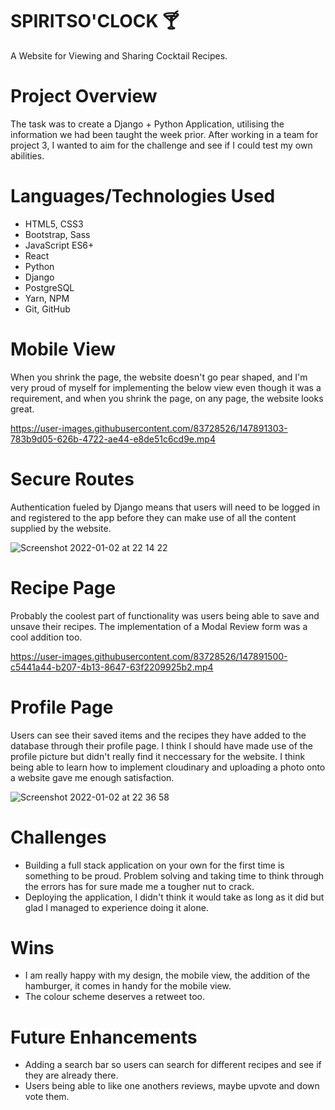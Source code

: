 # SPIRITSO'CLOCK :cocktail:

A Website for Viewing and Sharing Cocktail Recipes. 

# Project Overview

The task was to create a Django + Python Application, utilising the information we had been taught the week prior. After working in a team for project 3, I wanted to aim for the challenge and see if I could test my own abilities.

# Languages/Technologies Used

* HTML5, CSS3
* Bootstrap, Sass
* JavaScript ES6+
* React
* Python
* Django
* PostgreSQL
* Yarn, NPM
* Git, GitHub

# Mobile View

When you shrink the page, the website doesn't go pear shaped, and  I'm very proud of myself for implementing the below view even though it was a requirement, and when you shrink the page, on any page, the website looks great. 

https://user-images.githubusercontent.com/83728526/147891303-783b9d05-626b-4722-ae44-e8de51c6cd9e.mp4

# Secure Routes

Authentication fueled by Django means that users will need to be logged in and registered to the app before they can make use of all the content supplied by the website. 

![Screenshot 2022-01-02 at 22 14 22](https://user-images.githubusercontent.com/83728526/147890820-b7d884c6-2e5a-4f35-9fc0-95b065abe685.png)

# Recipe Page 

Probably the coolest part of functionality was users being able to save and unsave their recipes. The implementation of a Modal Review form was a cool addition too. 

https://user-images.githubusercontent.com/83728526/147891500-c5441a44-b207-4b13-8647-63f2209925b2.mp4


# Profile Page 

Users can see their saved items and the recipes they have added to the database through their profile page. I think I should have made use of the profile picture but didn't really find it neccessary for the website. I think being able to learn how to implement cloudinary and uploading a photo onto a website gave me enough satisfaction. 

![Screenshot 2022-01-02 at 22 36 58](https://user-images.githubusercontent.com/83728526/147891225-773b0c08-21ba-4391-a59f-d94371140512.png)

# Challenges 

* Building a full stack application on your own for the first time is something to be proud. Problem solving and taking time to think through the errors has for sure made me a tougher nut to crack.
* Deploying the application, I didn't think it would take as long as it did but glad I managed to experience doing it alone. 

# Wins 

* I am really happy with my design, the mobile view, the addition of the hamburger, it comes in handy for the mobile view.
* The colour scheme deserves a retweet too.

# Future Enhancements

* Adding a search bar so users can search for different recipes and see if they are already there. 
* Users being able to like one anothers reviews, maybe upvote and down vote them.
